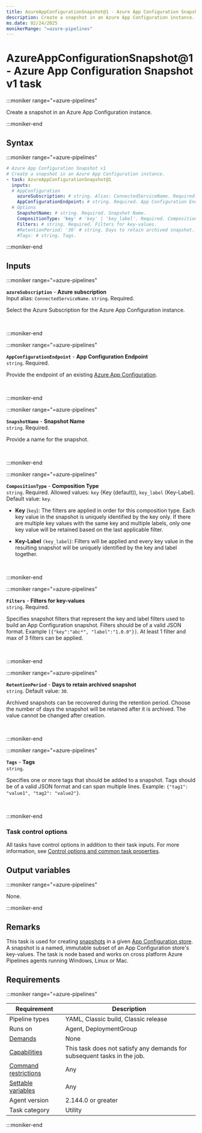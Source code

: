 ```yaml
---
title: AzureAppConfigurationSnapshot@1 - Azure App Configuration Snapshot v1 task
description: Create a snapshot in an Azure App Configuration instance.
ms.date: 02/24/2025
monikerRange: "=azure-pipelines"
---
```


# AzureAppConfigurationSnapshot@1 - Azure App Configuration Snapshot v1 task

<!-- :::description::: -->
:::moniker range="=azure-pipelines"

<!-- :::editable-content name="description"::: -->
Create a snapshot in an Azure App Configuration instance.
<!-- :::editable-content-end::: -->

:::moniker-end
<!-- :::description-end::: -->

<!-- :::syntax::: -->
## Syntax

:::moniker range="=azure-pipelines"

```yaml
# Azure App Configuration Snapshot v1
# Create a snapshot in an Azure App Configuration instance.
- task: AzureAppConfigurationSnapshot@1
  inputs:
  # AppConfiguration
    azureSubscription: # string. Alias: ConnectedServiceName. Required. Azure subscription. 
    AppConfigurationEndpoint: # string. Required. App Configuration Endpoint. 
  # Options
    SnapshotName: # string. Required. Snapshot Name. 
    CompositionType: 'key' # 'key' | 'key_label'. Required. Composition Type. Default: key.
    Filters: # string. Required. Filters for key-values. 
    #RetentionPeriod: '30' # string. Days to retain archived snapshot. Default: 30.
    #Tags: # string. Tags.
```

:::moniker-end
<!-- :::syntax-end::: -->

<!-- :::inputs::: -->
## Inputs

<!-- :::item name="azureSubscription"::: -->
:::moniker range="=azure-pipelines"

**`azureSubscription`** - **Azure subscription**<br>
Input alias: `ConnectedServiceName`. `string`. Required.<br>
<!-- :::editable-content name="helpMarkDown"::: -->
Select the Azure Subscription for the Azure App Configuration instance.
<!-- :::editable-content-end::: -->
<br>

:::moniker-end
<!-- :::item-end::: -->
<!-- :::item name="AppConfigurationEndpoint"::: -->
:::moniker range="=azure-pipelines"

**`AppConfigurationEndpoint`** - **App Configuration Endpoint**<br>
`string`. Required.<br>
<!-- :::editable-content name="helpMarkDown"::: -->
Provide the endpoint of an existing [Azure App Configuration](/azure/azure-app-configuration/concept-key-value).
<!-- :::editable-content-end::: -->
<br>

:::moniker-end
<!-- :::item-end::: -->
<!-- :::item name="SnapshotName"::: -->
:::moniker range="=azure-pipelines"

**`SnapshotName`** - **Snapshot Name**<br>
`string`. Required.<br>
<!-- :::editable-content name="helpMarkDown"::: -->
Provide a name for the snapshot.
<!-- :::editable-content-end::: -->
<br>

:::moniker-end
<!-- :::item-end::: -->
<!-- :::item name="CompositionType"::: -->
:::moniker range="=azure-pipelines"

**`CompositionType`** - **Composition Type**<br>
`string`. Required. Allowed values: `key` (Key (default)), `key_label` (Key-Label). Default value: `key`.<br>
<!-- :::editable-content name="helpMarkDown"::: -->
* **Key** (`key`): The filters are applied in order for this composition type. Each key value in the snapshot is uniquely identified by the key only. If there are multiple key values with the same key and multiple labels, only one key value will be retained based on the last applicable filter.

* **Key-Label** `(key_label`): Filters will be applied and every key value in the resulting snapshot will be uniquely identified by the key and label together.
<!-- :::editable-content-end::: -->
<br>

:::moniker-end
<!-- :::item-end::: -->
<!-- :::item name="Filters"::: -->
:::moniker range="=azure-pipelines"

**`Filters`** - **Filters for key-values**<br>
`string`. Required.<br>
<!-- :::editable-content name="helpMarkDown"::: -->
Specifies snapshot filters that represent the key and label filters used to build an App Configuration snapshot. Filters should be of a valid JSON format. Example `[{"key":"abc*", "label":"1.0.0"}]`. At least 1 filter and max of 3 filters can be applied.
<!-- :::editable-content-end::: -->
<br>

:::moniker-end
<!-- :::item-end::: -->
<!-- :::item name="RetentionPeriod"::: -->
:::moniker range="=azure-pipelines"

**`RetentionPeriod`** - **Days to retain archived snapshot**<br>
`string`. Default value: `30`.<br>
<!-- :::editable-content name="helpMarkDown"::: -->
Archived snapshots can be recovered during the retention period. Choose the number of days the snapshot will be retained after it is archived. The value cannot be changed after creation.
<!-- :::editable-content-end::: -->
<br>

:::moniker-end
<!-- :::item-end::: -->
<!-- :::item name="Tags"::: -->
:::moniker range="=azure-pipelines"

**`Tags`** - **Tags**<br>
`string`.<br>
<!-- :::editable-content name="helpMarkDown"::: -->
Specifies one or more tags that should be added to a snapshot. Tags should be of a valid JSON format and can span multiple lines. Example: `{"tag1": "value1", "tag2": "value2"}`.
<!-- :::editable-content-end::: -->
<br>

:::moniker-end
<!-- :::item-end::: -->

### Task control options

All tasks have control options in addition to their task inputs. For more information, see [Control options and common task properties](/azure/devops/pipelines/yaml-schema/steps-task#common-task-properties).
<!-- :::inputs-end::: -->

<!-- :::outputVariables::: -->
## Output variables

:::moniker range="=azure-pipelines"

None.

:::moniker-end
<!-- :::outputVariables-end::: -->

<!-- :::remarks::: -->
<!-- :::editable-content name="remarks"::: -->
## Remarks

This task is used for creating [snapshots](/azure/azure-app-configuration/concept-snapshots) in a given [App Configuration store](/azure/azure-app-configuration/quickstart-azure-app-configuration-create). A snapshot is a named, immutable subset of an App Configuration store's key-values. The task is node based and works on cross platform Azure Pipelines agents running Windows, Linux or Mac.
<!-- :::editable-content-end::: -->
<!-- :::remarks-end::: -->

<!-- :::examples::: -->
<!-- :::editable-content name="examples"::: -->
<!-- :::editable-content-end::: -->
<!-- :::examples-end::: -->

<!-- :::properties::: -->
## Requirements

:::moniker range="=azure-pipelines"

| Requirement | Description |
|-------------|-------------|
| Pipeline types | YAML, Classic build, Classic release |
| Runs on | Agent, DeploymentGroup |
| [Demands](/azure/devops/pipelines/process/demands) | None |
| [Capabilities](/azure/devops/pipelines/agents/agents#capabilities) | This task does not satisfy any demands for subsequent tasks in the job. |
| [Command restrictions](/azure/devops/pipelines/security/templates#agent-logging-command-restrictions) | Any |
| [Settable variables](/azure/devops/pipelines/security/templates#agent-logging-command-restrictions) | Any |
| Agent version |  2.144.0 or greater |
| Task category | Utility |

:::moniker-end
<!-- :::properties-end::: -->

<!-- :::see-also::: -->
<!-- :::editable-content name="seeAlso"::: -->
<!-- :::editable-content-end::: -->
<!-- :::see-also-end::: -->